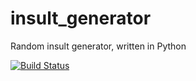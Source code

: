 # insult_generator
Random insult generator, written in Python

[![Build Status](https://travis-ci.org/tr00st/insult_generator.svg?branch=master)](https://travis-ci.org/tr00st/insult_generator)
